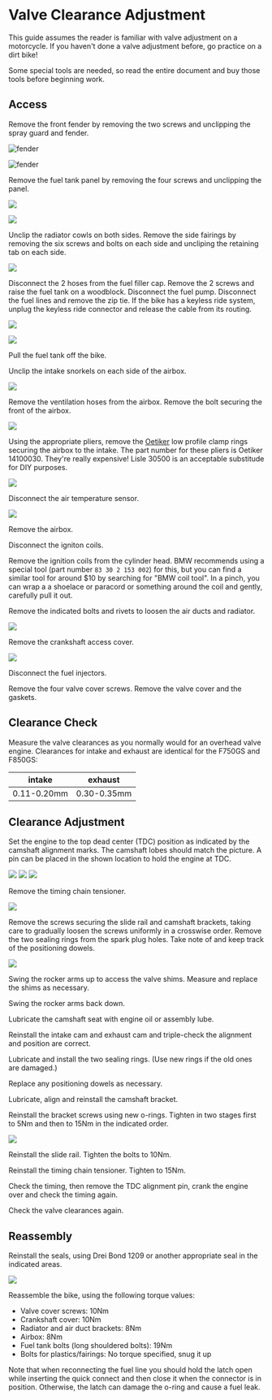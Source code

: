 # Valve Clearance Adjustment

This guide assumes the reader is familiar with valve adjustment on a motorcycle.
If you haven't done a valve adjustment before, go practice on a dirt bike!

Some special tools are needed, so read the entire document and buy those tools before beginning work.

## Access

Remove the front fender by removing the two screws and unclipping the spray guard and fender.

![fender](assets/front-fender-1.png)

![fender](assets/front-fender-2.png)

Remove the fuel tank panel by removing the four screws and unclipping the panel.

![](assets/fuel-panel-1.png)

![](assets/fuel-panel-2.png)

Unclip the radiator cowls on both sides.
Remove the side fairings by removing the six screws and bolts on each side and uncliping the retaining tab on each side.

![](assets/fairing.png)

Disconnect the 2 hoses from the fuel filler cap.
Remove the 2 screws and raise the fuel tank on a woodblock. 
Disconnect the fuel pump. 
Disconnect the fuel lines and remove the zip tie. 
If the bike has a keyless ride system, unplug the keyless ride connector and release the cable from its routing.

![](assets/fuel-tank.png)

![](assets/keyless-connector.png)

Pull the fuel tank off the bike.

Unclip the intake snorkels on each side of the airbox.

![](assets/snorkel.png)

Remove the ventilation hoses from the airbox.
Remove the bolt securing the front of the airbox.

![](assets/airbox-ventilation.png)

Using the appropriate pliers, remove the [Oetiker](https://www.oetiker.com/) low profile clamp rings securing the airbox to the intake.
The part number for these pliers is Oetiker 14100030. They're really expensive!
Lisle 30500 is an acceptable substitude for DIY purposes.

![](assets/airbox-clamps.png)

Disconnect the air temperature sensor.

![](assets/airbox-temp-sensor.png)

Remove the airbox.

Disconnect the igniton coils.

Remove the ignition coils from the cylinder head. BMW recommends using a special tool (part number `83 30 2 153 002`) for this, but you can find a similar tool for around $10 by searching for "BMW coil tool". In a pinch, you can wrap a a shoelace or paracord or something around the coil and gently, carefully pull it out.

Remove the indicated bolts and rivets to loosen the air ducts and radiator.

![](assets/radiator-bracket.png)

Remove the crankshaft access cover.

![](assets/crankshaft-cover.png)

Disconnect the fuel injectors.

Remove the four valve cover screws.
Remove the valve cover and the gaskets.

## Clearance Check

Measure the valve clearances as you normally would for an overhead valve engine. 
Clearances for intake and exhaust are identical for the F750GS and F850GS:

|intake|exhaust
-|-
0.11-0.20mm|0.30-0.35mm|

## Clearance Adjustment

Set the engine to the top dead center (TDC) position as indicated by the camshaft alignment marks.
The camshaft lobes should match the picture.
A pin can be placed in the shown location to hold the engine at TDC.

![](assets/camshaft-tdc.png)
![](assets/tdc-position.png)
![](assets/tdc-alignment.png)

Remove the timing chain tensioner.

![](assets/timing-chain-tensioner.png)

Remove the screws securing the slide rail and camshaft brackets, taking care to gradually loosen the screws uniformly in a crosswise order.
Remove the two sealing rings from the spark plug holes. 
Take note of and keep track of the positioning dowels.

![](assets/camshaft-bolts.png)

Swing the rocker arms up to access the valve shims. 
Measure and replace the shims as necessary.

Swing the rocker arms back down.

Lubricate the camshaft seat with engine oil or assembly lube.

Reinstall the intake cam and exhaust cam and triple-check the alignment and position are correct.

Lubricate and install the two sealing rings. (Use new rings if the old ones are damaged.)

Replace any positioning dowels as necessary.

Lubricate, align and reinstall the camshaft bracket.

Reinstall the bracket screws using new o-rings. Tighten in two stages first to 5Nm and then to 15Nm in the indicated order.

![](assets/camshaft-bracket-order.png)

Reinstall the slide rail. Tighten the bolts to 10Nm.

Reinstall the timing chain tensioner. Tighten to 15Nm.

Check the timing, then remove the TDC alignment pin, crank the engine over and check the timing again.

Check the valve clearances again.

## Reassembly

Reinstall the seals, using Drei Bond 1209 or another appropriate seal in the indicated areas.

![](assets/valve-cover-gasket-seal.png)

Reassemble the bike, using the following torque values:

- Valve cover screws: 10Nm
- Crankshaft cover: 10Nm
- Radiator and air duct brackets: 8Nm
- Airbox: 8Nm
- Fuel tank bolts (long shouldered bolts): 19Nm
- Bolts for plastics/fairings: No torque specified, snug it up

Note that when reconnecting the fuel line you should hold the latch open while inserting the quick connect and then close it when the connector is in position. Otherwise, the latch can damage the o-ring and cause a fuel leak.


